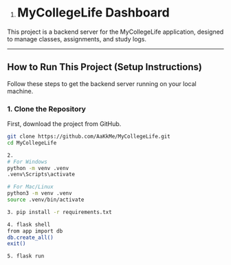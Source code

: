 1. # MyCollegeLife Dashboard

This project is a backend server for the MyCollegeLife application, designed to manage classes, assignments, and study logs.

---

## How to Run This Project (Setup Instructions)

Follow these steps to get the backend server running on your local machine.

### 1. Clone the Repository
First, download the project from GitHub.
```bash
git clone https://github.com/AaKkMe/MyCollegeLife.git
cd MyCollegeLife

2.
# For Windows
python -m venv .venv
.venv\Scripts\activate

# For Mac/Linux
python3 -m venv .venv
source .venv/bin/activate

3. pip install -r requirements.txt

4. flask shell
from app import db
db.create_all()
exit()

5. flask run